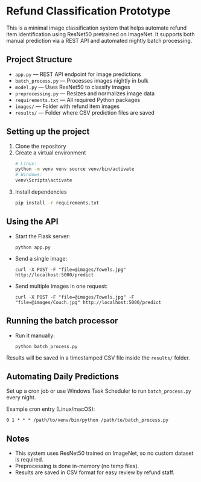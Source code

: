 # Refund Classification Prototype

This is a minimal image classification system that helps automate refund item identification using ResNet50 pretrained on ImageNet. It supports both manual prediction via a REST API and automated nightly batch processing.

## Project Structure

- `app.py` — REST API endpoint for image predictions
- `batch_process.py` — Processes images nightly in bulk
- `model.py` — Uses ResNet50 to classify images
- `preprocessing.py` — Resizes and normalizes image data
- `requirements.txt` — All required Python packages
- `images/` — Folder with refund item images
- `results/` — Folder where CSV prediction files are saved

## Setting up the project

1. Clone the repository
2. Create a virtual environment
    ```bash
    # Linux:
    python -m venv venv source venv/bin/activate
    # Windows:
    venv\Scripts\activate
    ```
3. Install dependencies
    ```bash
    pip install -r requirements.txt
    ```

## Using the API
- Start the Flask server:
    ```
    python app.py
    ```
- Send a single image:
    ```
    curl -X POST -F "file=@images/Towels.jpg" http://localhost:5000/predict
    ```  
- Send multiple images in one request:
    ```
    curl -X POST -F "file=@images/Towels.jpg" -F "file=@images/Couch.jpg" http://localhost:5000/predict
    ```  

## Running the batch processor

- Run it manually:
    ```
    python batch_process.py
    ```

Results will be saved in a timestamped CSV file inside the `results/` folder.

## Automating Daily Predictions

Set up a cron job or use Windows Task Scheduler to run `batch_process.py` every night.

Example cron entry (Linux/macOS):
```
0 1 * * * /path/to/venv/bin/python /path/to/batch_process.py
```

## Notes

- This system uses ResNet50 trained on ImageNet, so no custom dataset is required.
- Preprocessing is done in-memory (no temp files).
- Results are saved in CSV format for easy review by refund staff.
